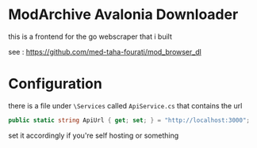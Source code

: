 # ModArchive Avalonia Downloader
this is a frontend for the go webscraper that i built

see : https://github.com/med-taha-fourati/mod_browser_dl

# Configuration
there is a file under `\Services` called `ApiService.cs` that contains the url
```csharp
public static string ApiUrl { get; set; } = "http://localhost:3000";
```

set it accordingly if you're self hosting or something
